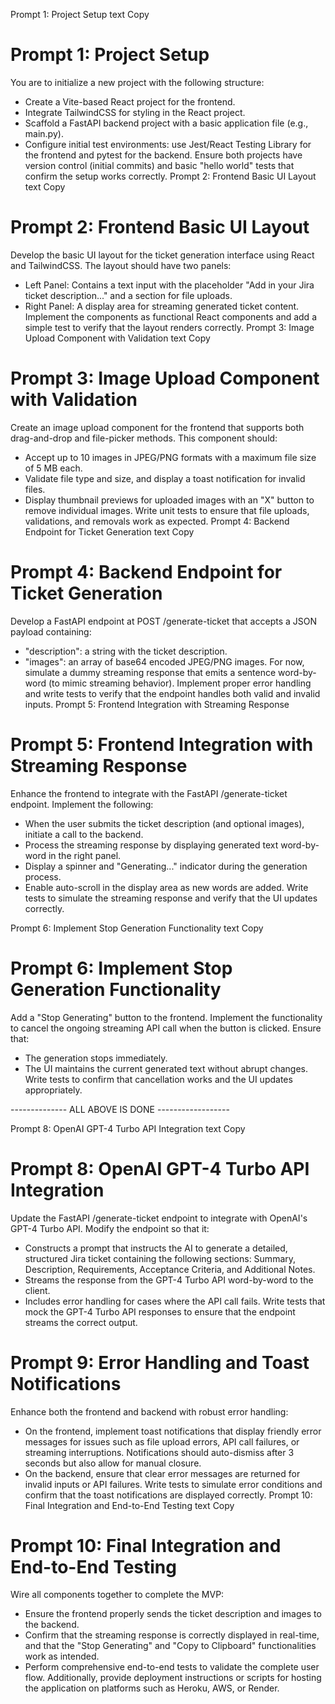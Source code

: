 Prompt 1: Project Setup
text
Copy
# Prompt 1: Project Setup
You are to initialize a new project with the following structure:
- Create a Vite-based React project for the frontend.
- Integrate TailwindCSS for styling in the React project.
- Scaffold a FastAPI backend project with a basic application file (e.g., main.py).
- Configure initial test environments: use Jest/React Testing Library for the frontend and pytest for the backend.
Ensure both projects have version control (initial commits) and basic "hello world" tests that confirm the setup works correctly.
Prompt 2: Frontend Basic UI Layout
text
Copy
# Prompt 2: Frontend Basic UI Layout
Develop the basic UI layout for the ticket generation interface using React and TailwindCSS. The layout should have two panels:
- Left Panel: Contains a text input with the placeholder "Add in your Jira ticket description..." and a section for file uploads.
- Right Panel: A display area for streaming generated ticket content.
Implement the components as functional React components and add a simple test to verify that the layout renders correctly.
Prompt 3: Image Upload Component with Validation
text
Copy
# Prompt 3: Image Upload Component with Validation
Create an image upload component for the frontend that supports both drag-and-drop and file-picker methods. This component should:
- Accept up to 10 images in JPEG/PNG formats with a maximum file size of 5 MB each.
- Validate file type and size, and display a toast notification for invalid files.
- Display thumbnail previews for uploaded images with an "X" button to remove individual images.
Write unit tests to ensure that file uploads, validations, and removals work as expected.
Prompt 4: Backend Endpoint for Ticket Generation
text
Copy
# Prompt 4: Backend Endpoint for Ticket Generation
Develop a FastAPI endpoint at POST /generate-ticket that accepts a JSON payload containing:
- "description": a string with the ticket description.
- "images": an array of base64 encoded JPEG/PNG images.
For now, simulate a dummy streaming response that emits a sentence word-by-word (to mimic streaming behavior). Implement proper error handling and write tests to verify that the endpoint handles both valid and invalid inputs.
Prompt 5: Frontend Integration with Streaming Response


# Prompt 5: Frontend Integration with Streaming Response
Enhance the frontend to integrate with the FastAPI /generate-ticket endpoint. Implement the following:
- When the user submits the ticket description (and optional images), initiate a call to the backend.
- Process the streaming response by displaying generated text word-by-word in the right panel.
- Display a spinner and "Generating..." indicator during the generation process.
- Enable auto-scroll in the display area as new words are added.
Write tests to simulate the streaming response and verify that the UI updates correctly.


Prompt 6: Implement Stop Generation Functionality
text
Copy
# Prompt 6: Implement Stop Generation Functionality
Add a "Stop Generating" button to the frontend. Implement the functionality to cancel the ongoing streaming API call when the button is clicked. Ensure that:
- The generation stops immediately.
- The UI maintains the current generated text without abrupt changes.
Write tests to confirm that cancellation works and the UI updates appropriately.



-------------- ALL ABOVE IS DONE ------------------


Prompt 8: OpenAI GPT-4 Turbo API Integration
text
Copy
# Prompt 8: OpenAI GPT-4 Turbo API Integration
Update the FastAPI /generate-ticket endpoint to integrate with OpenAI's GPT-4 Turbo API. Modify the endpoint so that it:
- Constructs a prompt that instructs the AI to generate a detailed, structured Jira ticket containing the following sections: Summary, Description, Requirements, Acceptance Criteria, and Additional Notes.
- Streams the response from the GPT-4 Turbo API word-by-word to the client.
- Includes error handling for cases where the API call fails.
Write tests that mock the GPT-4 Turbo API responses to ensure that the endpoint streams the correct output.



# Prompt 9: Error Handling and Toast Notifications
Enhance both the frontend and backend with robust error handling:
- On the frontend, implement toast notifications that display friendly error messages for issues such as file upload errors, API call failures, or streaming interruptions. Notifications should auto-dismiss after 3 seconds but also allow for manual closure.
- On the backend, ensure that clear error messages are returned for invalid inputs or API failures.
Write tests to simulate error conditions and confirm that the toast notifications are displayed correctly.
Prompt 10: Final Integration and End-to-End Testing
text
Copy
# Prompt 10: Final Integration and End-to-End Testing
Wire all components together to complete the MVP:
- Ensure the frontend properly sends the ticket description and images to the backend.
- Confirm that the streaming response is correctly displayed in real-time, and that the "Stop Generating" and "Copy to Clipboard" functionalities work as intended.
- Perform comprehensive end-to-end tests to validate the complete user flow.
Additionally, provide deployment instructions or scripts for hosting the application on platforms such as Heroku, AWS, or Render.